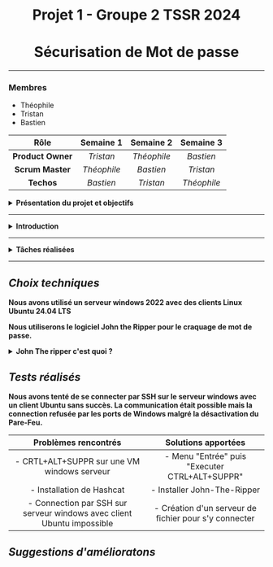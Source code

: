 <div align="center"><h1>Projet 1 - Groupe 2 TSSR 2024</h1></div>
<div align="center"><h1>Sécurisation de Mot de passe</h1></div>

<HR>



### Membres
- Théophile
- Tristan
- Bastien

| Rôle | Semaine 1 | Semaine 2 | Semaine 3 |
| :-: |:-: |:-: |:-: |
| __Product Owner__ | *Tristan* | *Théophile* | *Bastien* |
| __Scrum Master__ | *Théophile* | *Bastien* | *Tristan* |
| __Techos__ | *Bastien* | *Tristan* | *Théophile* |

<details>
  
<summary><strong><front size="+5">Présentation du projet et objectifs</front></strong></summary>

- Monter un serveur
  
- Connecter un ou plusieurs client(s)

- Récupérer un fichier zippé chiffré sur le serveur
  
- Tester la robustesse du mot de passe à l'aide d'une attaque par dictionnaire

- Documenter les actions réalisées, les problèmes rencontrés et les solutions apportées le cas échéant.
 

</details>

<HR>

<details>
  <summary><strong> Introduction </summary>
    
> La sécurité des données est une chose essentielle dans la société moderne. Le mot de passe est la première couche de sécurité et elle se doit d'être robuste afin d'empêcher toute intrusion.
    De plus, l'accessibilité aux outils de piratage de mot de passe est ouvert à tous aujourd'hui et est devenu relativement simple pour une personne aguéri.

> C'est un enjeu majeur qui touche particuliers comme professionels et la sensibilisation sur ce sujet est primordiale.
  
  </details>

<HR>

<details><summary>Tâches réalisées<strong></strong></summary>
<HR>

- Semaine 1
  
| Tâches | Réalisation | Description |
| :-: | :-: | :-: |
| Installer le client Ubuntu | Fait | Client fonctionnel |
| Squelette de la documentation générale | Fait | Plan établi |
| Squelette de la documention administrateur | Fait | Plan établi |
| Création du serveur de fichier | Non fait | Report S2 cause documentation |

<HR>

- Semaine 2 

| Tâches | Réalisation | Description |
| :-: | :-: | :-: |
| Création du serveur de fichier | Fait | Serveur fonctionnel |
| Squelette de la documentation utilisateur | Fait | Squelette établi |
| Connection de la VM au serveur | Fait | Partage de fichier entre les deux VM |
| Continuité des documentations | Fait | Documentation à jour des avancées techniques |


<HR>

- Semaine 3

| Tâches | Réalisation | Description |
| :-: | :-: | :-: |


</details>


<HR>

## *__Choix techniques__*

Nous avons utilisé un serveur windows 2022 avec des clients Linux Ubuntu 24.04 LTS

Nous utiliserons le logiciel John the Ripper pour le craquage de mot de passe.

<details><summary><strong>John The ripper c'est quoi ?</strong></summary>
  
- JohnTheRipper est un outil de "cracking" de mots de passe, prenant en charge de nombreux algorithmes de "hash". La version "-jumbo" est une amélioration de cet outil, et permet, entre autres, de récupérer le "hash" des fichiers .zip
  
-  Mode "simple" : L'outil effectue quelques modifications sur le nom d'utilisateur afin de trouver le mot passe (Par exemple, si l'utilisateur s'appelle toto, l'outil essaierait les mots de passe "Wilder", "wilder123", "WiLdeR123', etc ...). Ce mode étant le plus rapide à effectuer, le mot de passe qui serait trouvé avec cette méthode serait un mauvais mot de passe.
  

- Mode incrémental (Ou attaque "brute force"): Dans ce mode, l'outil va essayer toutes les combinaisons de caractères possibles jusqu'à trouver le bon mot de passe. Cette technique est techniquement infaillible, bien que la robustesse du mot de passe influe grandement sur le temps de calcul nécessaire à le trouver. Afin d'augmenter la pertincence de l'algorithme, l'outil va implémenter la recherche des caractères par fréquence d'utilisation, pour rechercher en priorité les caractères les plus utilisés statistiquement.
  

- Attaque par dictionnaire : L'outil essaiera un à un tous les mots contenus dans une liste préalablement chargée (Par défault, la liste password.lst fournie contiens plus de 3000 mots), en leur appliquant les mêmes modifications que dans le mode "simple".
</details>

## *__Tests réalisés__*
Nous avons tenté de se connecter par SSH sur le serveur windows avec un client Ubuntu sans succès. La communication était possible mais la connection refusée par les ports de Windows malgré la désactivation du Pare-Feu. 

| Problèmes rencontrés | Solutions apportées |
| :-: |:-:   |
| - CRTL+ALT+SUPPR sur une VM windows serveur | - Menu "Entrée" puis "Executer CTRL+ALT+SUPPR" |
| - Installation de Hashcat | - Installer John-The-Ripper | 
| - Connection par SSH sur serveur windows avec client Ubuntu impossible | - Création d'un serveur de fichier pour s'y connecter|


## *__Suggestions d'amélioratons__*






